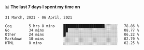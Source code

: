 <!--
### Hi there 👋

- 🤔 I was learning formal verification with Coq formally, but want to **build things** now.
- 😬 I am broadly interested in **computer systems** and **programming languages** (just a beginner 🥺).
- 🤩 (I hope I can) code for fun!

<img src="https://github-readme-stats.vercel.app/api?username=xxchan&show_icons=true&icon_color=0366d6&text_color=24292e&bg_color=ffffff&hide_title=true" />

---
-->


📊 **The last 7 days I spent my time on** 

<!--START_SECTION:waka-->
```text
31 March, 2021 - 06 April, 2021

Coq        5 hrs 8 mins    ███████████████████░░░░░░   78.86 % 
Go         34 mins         ██░░░░░░░░░░░░░░░░░░░░░░░   08.77 % 
Other      24 mins         █░░░░░░░░░░░░░░░░░░░░░░░░   06.22 % 
Markdown   10 mins         ░░░░░░░░░░░░░░░░░░░░░░░░░   02.70 % 
HTML       8 mins          ░░░░░░░░░░░░░░░░░░░░░░░░░   02.25 %
```
<!--END_SECTION:waka-->

<!--
**xxchan/xxchan** is a ✨ _special_ ✨ repository because its `README.md` (this file) appears on your GitHub profile.

Here are some ideas to get you started:

- 🔭 I’m currently working on ...
- 🌱 I’m currently learning ...
- 👯 I’m looking to collaborate on ...
- 🤔 I’m looking for help with ...
- 💬 Ask me about ...
- 📫 How to reach me: ...
- 😄 Pronouns: ...
- ⚡ Fun fact: ...
-->
